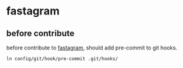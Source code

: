 # fastagram

## before contribute

before contribute to [fastagram](http://www.github.com/yevgnenll/fastagram), should add pre-commit to git hooks.

```
ln config/git/hook/pre-commit .git/hooks/
```
